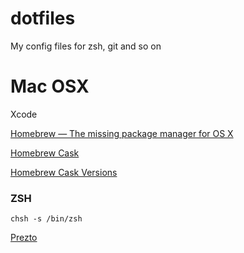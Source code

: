 # dotfiles

My config files for zsh, git and so on

# Mac OSX

Xcode

[Homebrew — The missing package manager for OS X](http://brew.sh)

[Homebrew Cask](http://caskroom.io)

[Homebrew Cask Versions](https://github.com/caskroom/homebrew-versions)

### ZSH

`chsh -s /bin/zsh`

[Prezto](https://github.com/sorin-ionescu/prezto)
